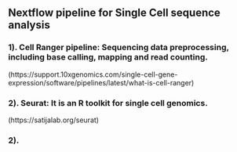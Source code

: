 <h2> Nextflow pipeline for Single Cell sequence analysis </h2>

<h3>1). Cell Ranger pipeline: Sequencing data preprocessing, including base calling, mapping and read counting.</h3> (https://support.10xgenomics.com/single-cell-gene-expression/software/pipelines/latest/what-is-cell-ranger)

<h3>2). Seurat: It is an R toolkit for single cell genomics. </h3> (https://satijalab.org/seurat)

<h3>2). </h3>
